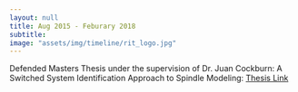 ```yaml
---
layout: null
title: Aug 2015 - Feburary 2018
subtitle:
image: "assets/img/timeline/rit_logo.jpg"
---
```

Defended Masters Thesis under the supervision of Dr. Juan Cockburn: A Switched System Identification Approach to Spindle Modeling: [Thesis Link](https://repository.rit.edu/theses/8792)
